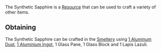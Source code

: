 The Synthetic Sapphire is a [Resource](https://github.com/Slimefun/Slimefun4/wiki/Resources) that can be used to craft a variety of other items.

## Obtaining
The Synthetic Sapphire can be crafted in the [Smeltery](https://github.com/Slimefun/Slimefun4/wiki/Smeltery) using [1 Aluminum Dust](https://github.com/Slimefun/Slimefun4/wiki/Dusts), [1 Aluminium Ingot](https://github.com/Slimefun/Slimefun4/wiki/Ingots), 1 Glass Pane, 1 Glass Block and 1 Lapis Lazuli.
